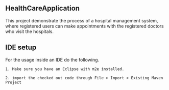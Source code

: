 ## HealthCareApplication

This project demonstrate the process of a hospital management system, where registered users can make appointments with the registered doctors
who visit the hospitals.


## IDE setup

For the usage inside an IDE do the following.

	1. Make sure you have an Eclipse with m2e installed.
	
	2. import the checked out code through File > Import > Existing Maven Project
	
 

